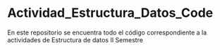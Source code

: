 # Actividad_Estructura_Datos_Code
En este repositorio se encuentra todo el código correspondiente a la actividades de Estructura de datos II Semestre
